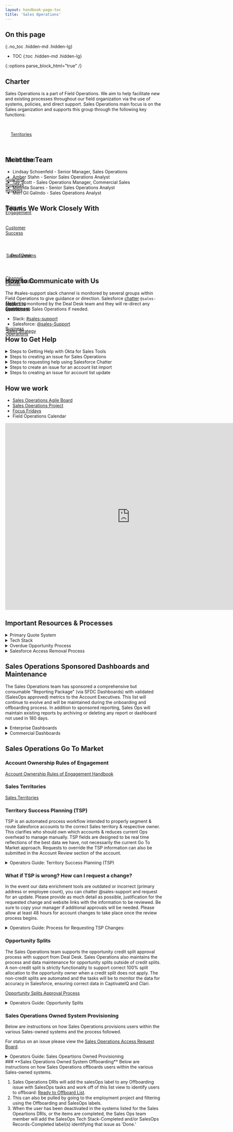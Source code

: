 ```yaml
---
layout: handbook-page-toc
title: 'Sales Operations'
---
```


<link rel="stylesheet" type="text/css" href="/stylesheets/biztech.css" />

## On this page

{:.no_toc .hidden-md .hidden-lg}

- TOC
  {:toc .hidden-md .hidden-lg}

{::options parse_block_html="true" /}

## **Charter**

Sales Operations is a part of Field Operations.
We aim to help facilitate new and existing processes throughout our field organization via the use of systems, policies, and direct support.
Sales Operations main focus is on the Sales organization and supports this group through the following key functions:

<div class="flex-row" markdown="0" style="height:80px">
  <a href="/handbook/sales/territories/" class="btn btn-purple-inv" style="width:20%;height:100%;margin:1px;display:flex;justify-content:center;align-items:center;">Territories</a>
  <a href="/handbook/sales/field-operations/sales-operations/#sales-operations-go-to-market" class="btn btn-purple-inv" style="width:20%;height:100%;margin:1px;display:flex;justify-content:center;align-items:center;">Go To Market</a>
  <a href="/handbook/sales/qbrs/" class="btn btn-purple-inv" style="width:20%;height:100%;margin:1px;display:flex;justify-content:center;align-items:center;">Quarterly Business Reviews</a>
  <a href="/handbook/business-ops/resources/#account-ownership-rules-of-engagement" class="btn btn-purple-inv" style="width:20%;height:100%;margin:1px;display:flex;justify-content:center;align-items:center;">Rules of Engagement</a>
    </div>

## **Meet the Team**

- Lindsay Schoenfeld - Senior Manager, Sales Operations
- Amber Stahn - Senior Sales Operations Analyst
- Tav Scott - Sales Operations Manager, Commercial Sales
- Melinda Soares - Senior Sales Operations Analyst
- Meri Gil Galindo - Sales Operations Analyst

## **Teams We Work Closely With**

<div class="flex-row" markdown="0" style="height:80px">
    <a href="/handbook/customer-success/" class="btn btn-purple-inv" style="width:20%;height:100%;margin:1px;display:flex;justify-content:center;align-items:center;">Customer Success</a>
    <a href="/handbook/sales/field-operations/sales-systems/" class="btn btn-purple-inv" style="width:20%;height:100%;margin:1px;display:flex;justify-content:center;align-items:center;">Sales Systems</a>
    <a href="/handbook/sales/commissions/" class="btn btn-purple-inv" style="width:20%;height:100%;margin:1px;display:flex;justify-content:center;align-items:center;">Commissions</a>
    <a href="/handbook/marketing/marketing-operations/" class="btn btn-purple-inv" style="width:20%;height:100%;margin:1px;display:flex;justify-content:center;align-items:center;">Marketing Operations</a>
    <a href="/handbook/business-ops/" class="btn btn-purple-inv" style="width:20%;height:100%;margin:1px;display:flex;justify-content:center;align-items:center;">Business Operations</a>
</div>

<div class="flex-row" markdown="0" style="height:80px">
    <a href="/handbook/sales/field-operations/sales-operations/deal-desk/" class="btn btn-purple-inv" style="width:20%;height:100%;margin:1px;display:flex;justify-content:center;align-items:center;">Deal Desk</a>
    <a href="/handbook/resellers/" class="btn btn-purple-inv" style="width:20%;height:100%;margin:1px;display:flex;justify-content:center;align-items:center;">Channel Partner</a>
    <a href="/handbook/sales/field-operations/field-enablement/" class="btn btn-purple-inv" style="width:20%;height:100%;margin:1px;display:flex;justify-content:center;align-items:center;">Field Enablement</a>
    <a href="/handbook/sales/field-operations/sales-strategy/" class="btn btn-purple-inv" style="width:20%;height:100%;margin:1px;display:flex;justify-content:center;align-items:center;">Sales Strategy</a>
  </div>

## **How to Communicate with Us**

The #sales-support slack channel is monitored by several groups within Field Operations to give guidance or direction.
Salesforce [chatter](/handbook/sales/field-operations/sales-operations/deal-desk/#salesforce-chatter-communication) `@sales-support` is monitored by the Deal Desk team and they will re-direct any questions to Sales Operations if needed.

- Slack: [#sales-support](https://gitlab.slack.com/archives/sales-support)
- Salesforce: [@sales-Support](https://gitlab.my.salesforce.com/_ui/core/chatter/groups/GroupProfilePage?g=0F94M000000fy2K)

## **How to Get Help**

<details>
<summary markdown='span'>
  Steps to Getting Help with Okta for Sales Tools
</summary>

1. Visit the [Okta Handbook Page](/handbook/business-ops/okta/) to learn more about Okta.
1. Create a [General Help Desk Request](/handbook/business-ops/team-member-enablement/). Use the _submit issue_ button on the linked page and then select the General Help Desk Request template.
1. Reach out to #it-help in Slack.

</details>

<details>
<summary markdown='span'>
  Steps to creating an issue for Sales Operations
</summary>

1. Create an issue in our [project](https://gitlab.com/gitlab-com/sales-team/field-operations/sales-operations), making sure to provide detailed business requirements.
   Please leave assignee blank.
1. There are existing templates to use, most will fall under the General Request template.
1. New Issues that are in review will be tagged with the `SalesOps::New_Request` label automatically on creation.
1. An issue will be assigned to a Milestone, given an assignee and the `SalesOps::Assigned` if it is ready to be worked on.
1. Any issue that cannot be slotted into the next two milestones will be put in the backlog denoted by `SalesOps::Backlog` until it can be planned.
1. Please review the status of any issue on our agile [board.](https://gitlab.com/gitlab-com/sales-team/field-operations/sales-operations)

</details>

<details>
<summary markdown='span'>
  Steps to requesting help using Salesforce Chatter
</summary>

1. [Contract assistance](/handbook/sales/#reaching-the-sales-team-internally)
1. [Updating or creating Opportunity Splits ](/handbook/sales/forecasting/#opportunity-splits)
1. [Salesforce Lightning for Gmail](/handbook/sales/prospect-engagement-best-practices)
1. [Support from the Community Advocacy Team](/handbook/marketing/revenue-marketing/sdr/#working-with-the-community-advocacy-team)
1. [DataFox/Zoominfo segmentation conflicts](/handbook/business-ops/resources/#segmentation)
1. [Reassigning to a Territory Rep](/handbook/business-ops/resources/#account-ownership-rules-of-engagement)
1. [Requesting Reassignment](/handbook/business-ops/resources/#account-ownership-rules-of-engagement)
1. [If LEAD or CONTACT is owned by SDR team member](/handbook/business-ops/resources/#record-creation-in-salesforce)
1. [Locked Deal](/handbook/business-ops/resources/#locking-opportunities-as-a-result-of-their-at-risk-potential)
1. [Deal Desk assistance](/handbook/sales/field-operations/sales-operations/deal-desk/#salesforce-chatter-communication)

</details>

<details>
<summary markdown='span'>
  Steps to create an issue for an account list import
</summary>

Here are the guidelines for requesting account list loads from Sales Operations.
Please follow the instructions below.
The SLA for account list loads into Salesforce is 5-7 business days.

**For uploading a list of net new accounts**

- We have a template you can use to dedupe a list of accounts you have sourced [here in the google drive](https://docs.google.com/spreadsheets/d/1zm4uA2_d7aj31BY2wTxNw6HoElyWJQkjMYY4e1D3tRM/edit#gid=1823098798).
  This template will help you dedupe the account list and also format your list for upload into Salesforce.
  Please follow the directions in the README in the template doc and reach out to #sales-support in Slack if you have any questions.

**Preparing the list:**

1. Clean up list to remove any duplicates and columns not needed.
1. Update field names to Salesforce compatible values. Only include the required fields listed below.
1. Unless you discuss with us prior, nothing else will be loaded and the extra columns will be ignored in the import.
1. Account Source format: List - Name of Source - Date with no spaces or characters.
1. Create an issue in our [project](https://gitlab.com/gitlab-com/sales-team/field-operations/sales-operations) using the Account List Import [template](https://gitlab.com/gitlab-com/sales-team/field-operations/sales-operations/-/issues).
   Include a link to the list and description of the list load.
1. One tab per sheet, one list load per sheet / one sheet per issue.

**Required Fields:**

| **Label**               | **Field Name**          | **Data Type** |
| ----------------------- | ----------------------- | ------------- |
| Account Source          | AccountSource           | Picklist      |
| Employees               | NumberOfEmployees       | Number(8,0)   |
| Account Name            | Name                    | Name          |
| Type                    | Type                    | Picklist      |
| Account Record Type     | RecordType              | Picklist      |
| Website                 | Website                 | URL(255)      |
| Billing Street          | Billing Street          | Address       |
| Billing City            | Billing City            | Address       |
| Billing State/Province  | Billing State/Province  | Address       |
| Billing Zip/Postal Code | Billing Zip/Postal Code | Address       |
| Billing Country         | Billing Country         | Address       |

<details>
<summary markdown='span'>
  Operators Guide: Instructions for Sales Operations team on completing Account List Imports
</summary>

**Prepping the List**

1. Check the data in the provided list:

   - Only one tab per list
   - Make sure the google sheet template was used to ensure the list has been de duped
   - Double check that everything is in the correct format. [**Reference for correct Billing Address Formatting.**](https://docs.google.com/spreadsheets/d/1_FOkc7CHBDaEzPmpoXtkiQE-u-QB_uuJIcAA4mU1gd0/edit?usp=sharing) and ensure that there are no extra columns, only required fields in the template.
   - If there is an exception and there are additional columns not in the template check the account fields and check to see if they are in the correct format, check for field dependencies, etc.

1. Add Account Owner ID
   - Add a column to the spreadsheet and Label it Account Owner ID
   - Go into Salesforce Setup>Manage Users>Users and find your User ID (15 or 18) number and copy
   - Paste your User ID into the Account Owner ID column in the spreadsheet
1. Add Record Type ID:
   - Insert a column to the left of the RecordType column and label RecordType ID
   - Go into Salesforce Setup>Customize>Accounts>Record Types (Pull the number out of the URL (number after id= and before the &))
   - Paste into the RecordType ID column>copy down
1. Format the Account Source Column
   - Naming convention: List-Vendor-Identifier-Date (example:List-Zoominfo-FranceAC-20200407
   - Copy and paste values down the column with the correct format
1. Create the Account Source Name in Salesforce
   - Go into Salesforce>Setup>Customize>Account>Fields>Account Source
   - Select New and type the Account Source Name you created in step 4
   - Select the record types that it pertains to (standard and channel)>save
   - Select Reorder>check “Display values alphabetically, not in the order entered
1. Save the prepped list for the data load:

   - Save the Excel file in CSV format on your computer
   - Go into the Salesforce reports tab>Account List Import Folder
   - Clone an existing list report. Add a filter Account Source equals and select the name of the list you created from the picklist
   - Select SAVE AS and type the name of the list you created in step 4
   - Save and Run and leave open as this can be refreshed during the data load

**Data Load Instructions**

Important note before using data loader: Turn ZoomInfo Instant Enrich off while using the Data Loader. (Toggle off for Accounts,
Contacts, and Leads, Verify and Save)

1. Open the data loader. Select Insert. Login in production
1. Go to Settings. Change the batch size to 20. Click OK
1. Select Account Object. Browse for the file. Select list CSV file. Click Next
1. Create or Edit Map Fields. Auto-Match Fields to Columns (Usually works for most columns
   _ Make sure that website is mapped
   _ Map Number of employees to the NumberofEmployees: Manual-Admin field
   _ Drop and drag any missing fields
   _ Leave RecordType blank (nothing matches) \* Click OK. Click Next. Select where the error log will save to. Make sure to save to a location otherwise it will save to a mysterious location on your machine
   </details>
   </details>

<details>
<summary markdown='span'>
  Steps to creating an issue for account list update
</summary>

**Preparing the list:**

1. Create an Account report in SFDC.
1. Include the Account ID as a field on your report. This is required to do a mass update.
1. Include the fields on your report that you want updated.
1. Save your report in a public folder so it can be accessed later if needed.
1. Export your report, making sure you have included the Account ID.
1. Update the export. Please keep the original values in the export and create a new column with the new values. Ex: If you want to update website, you will have 2 website columns. Website and then Website New. Website New will be the column you create and where the new value is captured.
1. Create an issue in our [project](https://gitlab.com/gitlab-com/sales-team/field-operations/sales-operations) using the Account List Import [template](https://gitlab.com/gitlab-com/sales-team/field-operations/sales-operations/-/issues). Include a link to the list and description of the list load.
1. One Tab per sheet, one list update per sheet / one sheet per issue.
1. If you need help pulling the report or walking though these steps, please slack us with a link to the issue you created in the `#sales-support` Slack channel.

</details>

## **How we work**

- [Sales Operations Agile Board](https://gitlab.com/gitlab-com/sales-team/field-operations/sales-operations/-/boards/1655825?label_name[]=SalesOPS)
- [Sales Operations Project](https://gitlab.com/gitlab-com/sales-team/field-operations/sales-operations)
- [Focus Fridays](/handbook/sales/sales-meetings)
- Field Operations Calendar

<iframe src="https://calendar.google.com/calendar/embed?src=gitlab.com_hhs5o85g05lho9agbkfhv8lc40%40group.calendar.google.com&ctz=America%2FLos_Angeles" style="border: 0" width="800" height="600" frameborder="0" scrolling="no"></iframe>

## **Important Resources & Processes**

<details>
<summary markdown='span'>
  Primary Quote System
</summary>

The Primary Quote system is a 1:1 relationship in SFDC that connects the total transaction amount on a quote with the amount on its related opportunity.
This is to ensure we are forecasting the same amount that we will book and enables further automation as the quote is sent to Zuora billing.
To support sales situations that require multiple quotes (for instance: a small deal option and a big deal option), sales reps can identify which one of their quote is "Primary".

[Primary Quote technical documentation here:](/handbook/sales/field-operations/sales-systems/gtm-technical-documentation/#primary-quote-system)

</details>

<details>
<summary markdown='span'>
  Tech Stack
</summary>

The full company tech stack list with definitions can be found on the [Business Operations - Tech Stack Details page
](/handbook/business-ops/tech-stack/). Here are the tools that the Sales Operations team works with on a daily basis.

1. [Clari](/handbook/business-ops/tech-stack/#clari)
1. [Datafox](/handbook/business-ops/tech-stack/#datafox)
1. [ZoomInfo](/handbook/marketing/marketing-operations/zoominfo/)
1. [Gainsight](/handbook/business-ops/tech-stack/#gainsight)
1. [Leandata](/handbook/business-ops/tech-stack/#leandata)
1. [Salesforce](/handbook/business-ops/tech-stack/#salesforce)
1. [Chorus](/handbook/business-ops/tech-stack/#chorus)

</details>

<details>
<summary markdown='span'>
  Overdue Opportunity Process
</summary>

1. An overdue opportunity report goes out every Tuesday to managers.
1. An email alert goes out directly to the opportunity owner when the oppty is past due upon edit of the opportunity. Ex: an action needs to happen to trigger the email.
1. Sales Operations will give until the 15th of the month and then forklift any opportunity with a close date in the past month to a future close date.
1. Managers have "over due" reports on their dashboards for review as needed.

</details>

<details>
<summary markdown='span'>
  Salesforce Access Removal Process
</summary>

1. To ensure the appropriate users have access and that we're being fiscally responsible in terms of overall usage, users with no usage in 90 days will be deactivated.
1. Usage will be reviewed once at the beginning of the second month of the quarter so as not to disrupt any quarter end/quarter start cadences. The dates are scheduled on the Field Ops calander.
1. An [Access Change Request](/handbook/business-ops/team-member-enablement/onboarding-access-requests/access-requests/#access-change-request) will be created and an email will be sent to users as extra notification.
1. If access is needed in the future, please submit a new [Access Request](/handbook/business-ops/team-member-enablement/onboarding-access-requests/access-requests/#single-person-access-request) and we can confirm if SFDC is the correct place to gather this information or if other tools can provide it.

<details>
<summary markdown='span'> Instructions for Sales Operations team on completing SFDC Access Removal Process
</summary>

**Identifying the Users**

1. Check the Data in the [Provided Report](https://gitlab.my.salesforce.com/00O4M000004aGGo):
   - Make sure the last login date is set to LESS than or equal to 90 Days ago.
   - Verify that no integration users or users that might be tied to an external system are not included in the access removal. If there are questions, error on the cautious side and work with Sales Systems.
1. Create an [Access Change Request](handbook/business-ops/employee-enablement/it-ops-team/access-requests/#access-change-request)
   - List the users that will be removed so that we have record of reason and users if needed in the future.
1. Email Notification:

   - Work with Sales Operations Manager to send the email notification. This is an extra step for extra visibility to users and might not always be needed depending on volume and other communication that has occured.
   - Example Email:

     Hope that you are having a good week. We in SalesOps are doing a cleanup of our tech stack tools to ensure the appropriate users have access and that we're being fiscally responsible in terms of overall usage. During this process, we've discovered that nearly **XXX** Salesforce.com users haven't logged in for 3 months or more. If you're receiving this message, your user account falls into this bucket.
     As such, I'm writing to let you know that we'll be deactivating your SFDC license on XXX in an effort to ensure that we have enough licenses to provision to our new and existing Sales people; who leverage the tool daily.
     So what does this mean for you?  
      Effective XXX you will no longer have access to SFDC
     If there's critical SFDC data that you need for your role, please submit a new Access Request and we can confirm if SFDC is the correct place to gather this information or if other tools can provide it
     Please let me know if you have any questions.

1. Deactivating Users in Salesforce
   - From Salesforce, access the setup menu and then manager users.
   - Locate the user and uncheck the Active box, or click the Freeze button. Freeze should only be used if the user can not be fully deactivated due to impact to other system or process.
   - If a user is frozen set a reminder in an issue to go back and deactivate user once related systems / process have been udpated.

</details>
</details>

## **Sales Operations Sponsored Dashboards and Maintenance**

The Sales Operations team has sponsored a comprehensive but consumable "Reporting Package" (via SFDC Dashboards) with validated (SalesOps approved) metrics to the Account Executives.
This list will continue to evolve and will be maintained during the onboarding and offboarding process.
In addition to sponsored reporting, Sales Ops will maintain existing reports by archiving or deleting any report or dashboard not used in 180 days.

<details>
<summary markdown='span'>Enterprise Dashboards </summary>

**Enterprise: West**

1. [WEST ENT Pipeline Dashboard](https://gitlab.my.salesforce.com/01Z4M000000oXBZ)
2. [FY21 CQ WEST ENT Sales Dashboard](https://gitlab.my.salesforce.com/01Z4M000000oXBo)
3. [WEST ENT Pipeline Health Check](https://gitlab.my.salesforce.com/01Z4M000000oXVy)

**Enterprise: East**

4. [EAST ENT Pipeline Dashboard](https://gitlab.my.salesforce.com/01Z4M000000oXBU)
5. [FY21 CQ EAST ENT Sales Dashboard](https://gitlab.my.salesforce.com/01Z4M000000oXBj)
6. [EAST ENT Pipeline Health Check](https://gitlab.my.salesforce.com/01Z4M000000oXVo)

**Enterprise: PubSec**

7. [PubSec Pipeline Dashboard](https://gitlab.my.salesforce.com/01Z4M000000oXC3)
8. [FY21 CQ PubSec Sales Dashboard](https://gitlab.my.salesforce.com/01Z4M000000oXCD)
9. [PubSec Pipeline Health Check](https://gitlab.my.salesforce.com/01Z4M000000oXW8)

**Enterprise: EMEA**

10. [EMEA Enterprise Pipeline Dashboard](https://gitlab.my.salesforce.com/01Z4M000000oX78)
11. [FY21 CQ EMEA ENT Sales Dashboard](https://gitlab.my.salesforce.com/01Z4M000000slbx)
12. [EMEA ENT Pipeline Health Check](https://gitlab.my.salesforce.com/01Z4M000000oXVe)

**Enterprise: APAC**

13. [APAC ENT Pipeline Dashboard](https://gitlab.my.salesforce.com/01Z4M000000oXAR)
14. [FY21 CQ APAC ENT Sales Dashboard](https://gitlab.my.salesforce.com/01Z4M000000oXA2)
15. [APAC ENT Pipeline Health Check](https://gitlab.my.salesforce.com/01Z4M000000oXW3)

**Enterprise: ISR**

16. [Enterprise ISR Metrics](https://gitlab.my.salesforce.com/01Z4M000000oXXV)

The Pipeline Health Check Dashboards will be sent to each regional team for their review every Monday.

</details>

<details>
<summary markdown='span'>Commercial Dashboards </summary>

**SMB AMER**

1. [SMB AMER Team Dashboard](https://gitlab.my.salesforce.com/01Z4M000000oXOY)
2. [SMB AMER Forecasting Splits](https://gitlab.my.salesforce.com/01Z4M000000oXWh)

**SMB EMEA & APAC**
1. [SMB EMEA & APAC Team Dashboard](https://gitlab.my.salesforce.com/01Z4M000000oXRh)
2. [SMB EMEA & APAC Forecasting Splits](https://gitlab.my.salesforce.com/01Z4M000000oXWh)

**Mid Market East**
1. [Mid Market-East Team Dashboard](https://gitlab.my.salesforce.com/01Z4M000000oXOE)
2. [Mid Market-East Forecasting Splits](https://gitlab.my.salesforce.com/01Z4M000000oXWh)

**Mid Market West**
1. [Mid Market-West Team Dashboard](https://gitlab.my.salesforce.com/01Z4M000000oXRr)
2. [Mid Market-West Forecasting Splits](https://gitlab.my.salesforce.com/01Z4M000000oXWh)

**Mid Market EMEA**
1. [Mid Market EMEA Team Dashboard](https://gitlab.my.salesforce.com/01Z4M000000oXRw)
2. [Mid Market EMEA Forecasting Splits](https://gitlab.my.salesforce.com/01Z4M000000oXWh)

</details>

## **Sales Operations Go To Market**

### **Account Ownership Rules of Engagement**

[Account Ownership Rules of Engagement Handbook](/handbook/business-ops/resources/#account-ownership-rules-of-engagement)

### **Sales Territories**

[Sales Territories](/handbook/sales/territories/)

### **Territory Success Planning (TSP)**

TSP is an automated process workflow intended to properly segment & route Salesforce accounts to the correct Sales territory & respective owner.
This clarifies who should own which accounts & reduces current Ops overhead to manage manually.
TSP fields are designed to be real time reflections of the best data we have, not necessarily the current Go To Market approach.
Requests to override the TSP information can also be submitted in the Account Review section of the account.

<details>
<summary markdown='span'>Operators Guide: Territory Success Planning (TSP) </summary>

**Primary TSP Workflow Components**

1. **Account Routing** (_Next Owner recommendation process_):
   - Sales Segment (i.e. max employee count of the account hierarchy)
   - Primary Account HQ Address (of top Parent Account in the hierarchy)
     - Inputs for both are formulated via our standardized account enrichment tools (in order):
     - Manual Override > DataFox > Zoominfo > Ship-To > Bill-To
   - LeadData then compares these TSP Input Values against our [SSoT Territory Mapping File](https://docs.google.com/spreadsheets/d/1iTDCaHN-i_xrfiv_Tkg27lYbZ3LHsERySkvv4cPsSNo/edit#gid=720021722) & automatically outputs an Approved Next Owner and Territory.
2. **Account Assignment** (_Account Transfer Process_):
   - (Re)Assignment of an account to the correct owner
   - Updating of Account Territory, Sales Segment, Employees fields

**Firmographic TSP Fields**

- `[TSP] Sales Segment`: Segment of the account based on the MAX employee count in that account's hierarchy (regardless if MAX is parent or child).
- `[TSP] Account Employees`: Number of employees **for this specific account**
- `[TSP] MAX Family Employees`: MAX employee count (number) in hierarchy
- `[TSP] Address (Street, City, State, Post Code, Country)`: Location of Ultimate Parent Account based on the TSP data hierarchy
- `[TSP] Geo Story`: Source of address data from TSP Data Hierarchy

**Ownership TSP Fields**

- `[TSP] Next Approved Owner`: Owner of territory as determined by [SSoT Territory Mapping File](https://docs.google.com/spreadsheets/d/1iTDCaHN-i_xrfiv_Tkg27lYbZ3LHsERySkvv4cPsSNo/edit#gid=720021722)
- `[TSP] Transfer Date`: Date when account ownership will change to `TSP Next Approved Owner`

**Territory TSP Fields**

- `[TSP] Territory`: Territory account falls under, as per the [SSoT Territory Mapping File](https://docs.google.com/spreadsheets/d/1iTDCaHN-i_xrfiv_Tkg27lYbZ3LHsERySkvv4cPsSNo/edit#gid=720021722)
- `[TSP] Region`: Sales territory region the account falls under
- `[TSP] Subregion`: Sales territory sub-region the account falls under
- `[TSP] Area`: Sales territory area the account falls under

</details>

### **What if TSP is wrong? How can I request a change?**

In the event our data enrichment tools are outdated or incorrect (primary address or employee count), you can chatter @sales-support and request for an update. Please provide as much detail as possible, justification for the requested change and website links with the information to be reviewed. Be sure to copy your manager if additional approvals will be needed. Please allow at least 48 hours for account changes to take place once the review process begins.

 <details>
<summary markdown='span'>Operators Guide: Process for Requesting TSP Changes:</summary>

**Operations Review Process:**

- Ops will be assigned cases to review and make updates to the `[Admin]` fields in the `Account Review Admin` section on the account.

  - `Number of Employees: Manual - Admin`

  - `Account Address - Manual Source - Admin`

  - `[Admin] Address Street`

  - `[Admin] Address Post Code`

  - `Number of Employees: Manual Source -Admin`

  - `[Admin] Address City`

  - `[Admin] Address State`

  - `[Admin] Address Country`

- Turnaround time for Approved TSP changes to re-populate typically takes 24-48 hours.
  - Accounts with a `[TSP] Transfer Date` populated a day in the future will be re-routed that night to the `[TSP] Next Approved Owner`.
  - `Account Territory`, `Sales Segment` & `Employees` fields will also be updated upon TSP transfer, to continually align accounts.

</details>

### **Opportunity Splits**

The Sales Operations team supports the opportunity credit split approval process with support from Deal Desk. Sales Operations also maintains the process and data maintenance for opportunity splits outside of credit splits. A non-credit split is strictly functionality to support correct 100% split allocation to the opportunity owner when a credit split does not apply. The non-credit splits are automated and the tasks will be to monitor the data for accuracy in Salesforce, ensuring correct data in CaptivateIQ and Clari.

[Opportunity Splits Approval Process](https://about.gitlab.com/handbook/sales/forecasting#opportunity-splits)

<details>
<summary markdown='span'>Operators Guide: Opportunity Splits </summary>

**Opportunity Split Rules**

1. Deal Desk, Sales Comp and Sales Ops are the only users with permissions to add, edit, update and delete splits.
2. 100% Split always goes to the opportunity owner
   - This does not apply for a credit split. Ex: 50/50 or any other percentage split.
   - If the opportunity is incorrectly assigned, the split should still match the owner until correct opportunity assignment is made.
   - This is automated and should be monitored on this [Exception Dashboard](https://gitlab.my.salesforce.com/01Z4M000000oXQt) weekly.
3. There will never be a split that totals above 100%.
4. SFDC reports and Dashboards will only reflect opportunity splits if the report type includeds opportunity splits.

**Opportunity Splits in Clari**

- Clari will pull the split data out of SFDC.

**Updating | Adding | Deleting a Split In Salesforce**

1.  Navigate to the opportunity in SFDC.
2.  Locate the opportunity splits relationship by using the hover links at the to or scrolling down the page.
3.  Choose the button to add or edit a split.
4.  Once on the split page, assign either the approved credit split, or edit the existing split percentage.

</details>

### **Sales Operations Owned System Provisioning**

Below are instructions on how Sales Operations provisions users within the various Sales-owned systems and the process followed.

For status on an issue please view the [Sales Operations Access Request Board](https://gitlab.com/gitlab-com/team-member-epics/access-requests/-/boards/1959331).

<details>
<summary markdown='span'>Operators Guide: Sales Opeartions Owned Provisioning </summary>

### Sales Operations Access Request Labeling System

1. SalesOpsAR::Action Needed - Sales Ops action item is immediate or within current FQ.
1. SalesOpsAR::In Progress - Sales Ops action item is presently being worked on.
1. SalesOpsAR::On Hold - SalesOps AR that is blocked or not presently w/in scope of work.
   1. SalesOPS: Waiting on SFDC License - a reason an AR might be on hold.
1. SalesOpsAR::Completed - Sales Ops has completed their task on this issue although the issue may not be closed.

### Sales Operations Provisioning Workflow

### Baseline Templates | New Hires

1. The onboarding issue will auto create the AR on day 2
2. The templates will automatically:
   - Add the SalesOpsAR::Action Needed label
   - Leave the assignee blank
   - CC Amber and Meri as the Provisioning DRIs
3. The DRIs will receive an email when a new AR is created
4. All will be able to monitor the [Sales Ops Access Request Board](https://gitlab.com/gitlab-com/team-member-epics/access-requests/-/boards/1959331)proactively.
5. When the AR is picked up by the Sales Operations team member, the team member will:
   -assign the issue to themself
   -add the label SaelsOpsAR::In Progress
6. The Assignee should be responsible for working the AR to completion by completing all Sales Operations task items and working the label system accordingly.
7. If Assignee is out of office, the rest of the team is responsible for moving the AR forward in a timely fashion and can see ARs in flight by looking at the [Sales Ops Access Request Board](https://gitlab.com/gitlab-com/team-member-epics/access-requests/-/boards/1959331)proactively.

### Single Person or Bulk Access Request

1. The user will manually create a [single person or bulk AR](https://about.gitlab.com/handbook/business-ops/team-member-enablement/onboarding-access-requests/access-requests/#singlebulk-access-requests-instructions)
2. In the instructions, they are directed to the Tech Stack doc with the following tasks:
   - Add the SalesOpsAR::Action Needed label
   - Leave the assignee blank
   - CC Amber and Meri as the Provisioning DRIs
3. The DRIs will receive an email when a new AR is created
4. All will be able to monitor the [Sales Ops Access Request Board](https://gitlab.com/gitlab-com/team-member-epics/access-requests/-/boards/1959331)proactively.
5. When the AR is picked up by the Sales Operations team member, the team member will:
   -assign the issue to themself
   -add the label SaelsOpsAR::In Progress
6. The Assignee should be responsible for working the AR to completion by completing all Sales Operations task items and working the label system accordingly.
7. If Assignee is out of office, the rest of the team is responsible for moving the AR forward in a timely fashion and can see ARs in flight by looking at the [Sales Ops Access Request Board](https://gitlab.com/gitlab-com/team-member-epics/access-requests/-/boards/1959331)proactively.

### Chorus

1. From the [Settings Page](https://chorus.ai/settings/personal-settings) in Chorus, click in **User Management** and then on the **Invite New User** button.
1. To invite users to Chorus, enter their emails in the designated field separated by commas and click the **Add To List** button.
1. Updated the Role, Team and License Type. These will be based off of the users job role/region and should be listed and or approved in the Access Request. If questionable, look at other provisioned users of the same title/role.
1. Click the **Send Invites** button to invite the user to Chorus.

Note: The most accurate access level will be on the Tech Stack or the AR, genenerally AMER and all of Commercial will get recorder, all else listener.

### DataFox

1. From the [Settings Page](https://app.datafox.com/settings/general-information) in DataFox located in the top right under your name, click on **Team Management** located on the left.
1. From **Team Management**, click the **Invite Your Team** button, enter the email addresses of the users to be provisioined, click **Send Invitations**.
1. Most users will have a **Status of Member**, unless otherwise stated in the Access Request.
1. Most users will also have the permission to **Bulk Sync Accounts** unless otherwise noted in the Access Request

### Clari

### SalesForce

</details>
### **Sales Operations Owned System Offboarding**
Below are instructions on how Sales Operations offboards users within the various Sales-owned systems.

1. Sales Operations DRIs will add the salesOps label to any Offboarding issue with SalesOps tasks and work off of this list view to identify users to offboard: [Ready to Offboard List](https://gitlab.com/gitlab-com/team-member-epics/employment/-/issues?scope=all&utf8=%E2%9C%93&state=opened&label_name[]=offboarding&not[label_name][]=SalesOps).
1. This can also be pulled by going to the employment project and filtering using the Offboarding and SalesOps labels.
1. When the user has been deactivated in the systems listed for the Sales Opeartions DRIs, or the items are completed, the Sales Ops team member will add the SalesOps Tech Stack-Completed and/or SalesOps Records-Completed label(s) identifying that issue as 'Done.'
